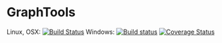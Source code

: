 # GraphTools

Linux, OSX: [![Build Status](https://api.travis-ci.org/wookay/GraphTools.jl.svg?branch=master)](https://travis-ci.org/wookay/GraphTools.jl)
Windows: [![Build status](https://ci.appveyor.com/api/projects/status/r3wtcuslvudaccw0?svg=true)](https://ci.appveyor.com/project/wookay/graphtools-jl)
[![Coverage Status](https://coveralls.io/repos/wookay/GraphTools.jl/badge.svg?branch=master&service=github)](https://coveralls.io/github/wookay/GraphTools.jl?branch=master)
